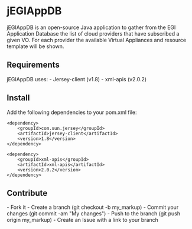 # jEGIAppDB
jEGIAppDB is an open-source Java application to gather from the EGI Application Database the list of cloud providers that have subscribed a given VO. For each provider the available Virtual Appliances and resource template will be shown.

<h2>Requirements</h2>
jEGIAppDB uses:
- Jersey-client (v1.8)
- xml-apis (v2.0.2)

<h2>Install</h2>
Add the following dependencies to your pom.xml file:

    <dependency>
        <groupId>com.sun.jersey</groupId>
        <artifactId>jersey-client</artifactId>
        <version>1.8</version>
    </dependency>

    <dependency>
        <groupId>xml-apis</groupId>
        <artifactId>xml-apis</artifactId>
        <version>2.0.2</version>
    </dependency>

<h2>Contribute</h2>
- Fork it
- Create a branch (git checkout -b my_markup)
- Commit your changes (git commit -am "My changes")
- Push to the branch (git push origin my_markup)
- Create an Issue with a link to your branch

